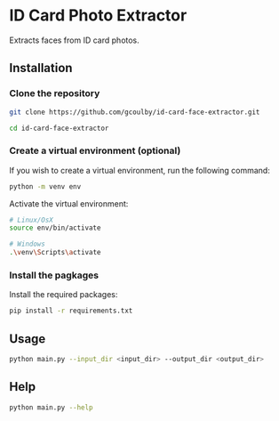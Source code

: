 # ID Card Photo Extractor

Extracts faces from ID card photos.

## Installation

### Clone the repository

```bash
git clone https://github.com/gcoulby/id-card-face-extractor.git

cd id-card-face-extractor
```

### Create a virtual environment (optional)

If you wish to create a virtual environment, run the following command:

```bash
python -m venv env
```

Activate the virtual environment:

```bash
# Linux/OsX
source env/bin/activate

# Windows
.\venv\Scripts\activate
```

### Install the pagkages

Install the required packages:

```bash
pip install -r requirements.txt
```

## Usage

```bash
python main.py --input_dir <input_dir> --output_dir <output_dir>
```

## Help

```bash
python main.py --help
```
